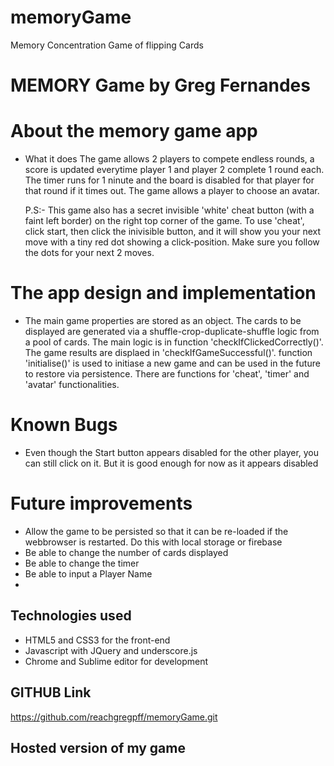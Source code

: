 # memoryGame
Memory Concentration Game of flipping Cards

# MEMORY Game by Greg Fernandes

# About the memory game app

  - What it does
    The game allows 2 players to compete endless rounds, a score is updated everytime player 1 and player 2 complete 1 round each. The timer runs for 1 ninute and the board is disabled for that player for that round if it times out. The game allows a player to choose an avatar.

    P.S:- This game also has a secret invisible 'white' cheat button (with a faint left border) on the right top corner of the game. To use 'cheat', click start, then click the inivisible button, and it will show you your next move with a tiny red dot showing a click-position. Make sure you follow the dots for your next 2 moves.  

# The app design and implementation
  - The main game properties are stored as an object. The cards to be displayed are generated via a shuffle-crop-duplicate-shuffle logic from a pool of cards. The main logic is in function 'checkIfClickedCorrectly()'. The game results are displaed in 'checkIfGameSuccessful()'. function 'initialise()' is used to initiase a new game and can be used in the future to restore via persistence. There are functions for 'cheat', 'timer' and 'avatar' functionalities.

# Known Bugs
  - Even though the Start button appears disabled for the other player, you can still click on it. But it is good enough for now as it appears disabled

# Future improvements
  - Allow the game to be persisted so that it can be re-loaded if the webbrowser is restarted. Do this with local storage or firebase
  - Be able to change the number of cards displayed
  - Be able to change the timer
  - Be able to input a Player Name
  - 

## Technologies used

  - HTML5 and CSS3 for the front-end
  - Javascript with JQuery and underscore.js
  - Chrome and Sublime editor for development

## GITHUB Link

  https://github.com/reachgregpff/memoryGame.git

  <show commit logs>

## Hosted version of my game
 
   <link here>

   
